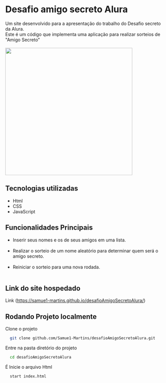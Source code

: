 
# Desafio amigo secreto Alura

  Um site desenvolvido para a apresentação do trabalho do Desafio secreto da Alura. <br>
  Este é um código que implementa uma aplicação para realizar sorteios de "Amigo Secreto"<br><br>
<img src= "https://github.com/user-attachments/assets/7bbb5b74-a189-48ef-8c28-6e2162d93b11" height=400px>
  
  
## Tecnologias utilizadas

  - Html <br>
  - CSS <br>
  - JavaScript <br>
  
## Funcionalidades Principais
  - Inserir seus nomes e os de seus amigos em uma lista.<br><br>
  - Realizar o sorteio de um nome aleatório para determinar quem será o amigo secreto.<br><br>
  - Reiniciar o sorteio para uma nova rodada.<br><br>
  
## Link do site hospedado 

Link (https://samue1-martins.github.io/desafioAmigoSecretoAlura/) <br>

## Rodando Projeto localmente

Clone o projeto

```bash
  git clone github.com/Samue1-Martins/desafioAmigoSecretoAlura.git
```

Entre na pasta diretório do projeto

```bash
  cd desafioAmigoSecretoAlura
```

É Inicie o arquivo Html

```bash
  start index.html
```
